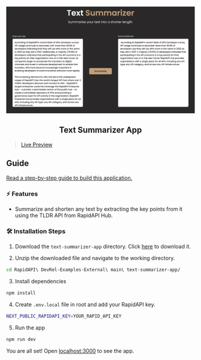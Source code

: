 ![cover](assets/cover.png)

<div align="center">
	<h2>Text Summarizer App</h2>
</div>

> [Live Preview](https://rapidapi-example-text-summarizer-app.vercel.app/)

## Guide

[Read a step-by-step guide to build this application.](https://rapidapi.com/guides/build-text-summarizer-app)

### ⚡️ Features

- Summarize and shorten any text by extracting the key points from it using the TLDR API from RapidAPI Hub.

### 🛠️ Installation Steps

1. Download the `text-summarizer-app` directory. Click [here](https://download-directory.github.io/?url=https://github.com/RapidAPI/DevRel-Examples-External/tree/main/text-summarizer-app) to download it.

2. Unzip the downloaded file and navigate to the working directory.

```bash
cd RapidAPI\ DevRel-Examples-External\ main\ text-summarizer-app/
```

3. Install dependencies

```bash
npm install
```

4. Create `.env.local` file in root and add your RapidAPI key.

```bash
NEXT_PUBLIC_RAPIDAPI_KEY=YOUR_RAPID_API_KEY
```

5. Run the app

```bash
npm run dev
```

You are all set! Open [localhost:3000](http://localhost:3000/) to see the app.
